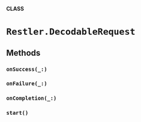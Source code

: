 **CLASS**

# `Restler.DecodableRequest`

## Methods
### `onSuccess(_:)`

### `onFailure(_:)`

### `onCompletion(_:)`

### `start()`
